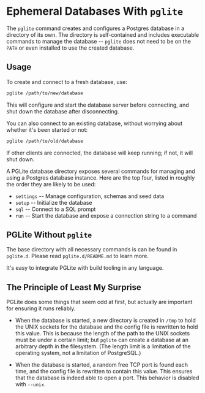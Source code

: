 # Ephemeral Databases With `pglite`

The `pglite` command creates and configures a Postgres database in a directory
of its own. The directory is self-contained and includes executable commands
to manage the database -- `pglite` does not need to be on the `PATH` or even
installed to use the created database.

## Usage

To create and connect to a fresh database, use:

```bash
pglite /path/to/new/database
```

This will configure and start the database server before connecting, and shut
down the database after disconnecting.

You can also connect to an existing database, without worrying about whether
it's been started or not:

```bash
pglite /path/to/old/database
```

If other clients are connected, the database will keep running; if not, it will
shut down.

A PGLite database directory exposes several commands for managing and using a
Postgres database instance. Here are the top four, listed in roughly the
order they are likely to be used:

* `settings` -- Manage configuration, schemas and seed data
* `setup` -- Initialize the database
* `sql` -- Connect to a SQL prompt
* `run` -- Start the database and expose a connection string to a command

## PGLite Without `pglite`

The base directory with all necessary commands is can be found in `pglite.d`.
Please read `pglite.d/README.md` to learn more.

It's easy to integrate PGLite with build tooling in any language.

## The Principle of Least My Surprise

PGLite does some things that seem odd at first, but actually are important for
ensuring it runs reliably.

* When the database is started, a new directory is created in `/tmp` to hold
  the UNIX sockets for the database and the config file is rewritten to hold
  this value. This is because the length of the path to the UNIX sockets must
  be under a certain limit; but `pglite` can create a database at an
  arbitrary depth in the filesystem. (The length limit is a limitation of the
  operating system, not a limitation of PostgreSQL.)

* When the database is started, a random free TCP port is found each time, and
  the config file is rewritten to contain this value. This ensures that the
  database is indeed able to open a port. This behavior is disabled with
  `--unix`.
